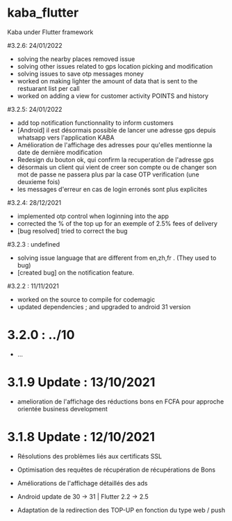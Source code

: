 # kaba_flutter

Kaba under Flutter framework


#3.2.6: 24/01/2022

- solving the nearby places removed issue 
- solving other issues related to gps location picking and modification
- solving issues to save otp messages money
- worked on making lighter the amount of data that is sent to the restuarant list per call
- worked on adding a view for customer activity POINTS and history


#3.2.5: 24/01/2022

- add top notification functionnality to inform customers
- [Android] il est désormais possible de lancer une adresse gps depuis whatsapp vers l'application KABA
- Amélioration de l'affichage des adresses pour qu'elles mentionne la date de dernière modification
- Redesign du bouton ok, qui confirm la recuperation de l'adresse gps
- désormais un client qui vient de creer son compte ou de changer son mot de passe ne passera plus par la case OTP verification (une deuxieme fois)
- les messages d'erreur en cas de login erronés sont plus explicites

#3.2.4: 28/12/2021

- implemented otp control when loginning into the app
- corrected the % of the top up for an exemple of 2.5% fees of delivery
- [bug resolved] tried to correct the bug

#3.2.3 : undefined

- solving issue language that are different from en,zh,fr . (They used to bug)
- [created bug] on the notification feature.

#3.2.2 : 11/11/2021

- worked on the source to compile for codemagic
- updated dependencies ; and upgraded to android 31 version

# 3.2.0 : ../10

- ...

# 3.1.9 Update : 13/10/2021

- amelioration de l'affichage des réductions bons en FCFA pour approche orientée business development

# 3.1.8 Update : 12/10/2021

- Résolutions des problèmes liés aux certificats SSL

- Optimisation des requêtes de récupération de récupérations de Bons

- Améliorations de l'affichage détaillés des ads

- Android update de 30 -> 31 | Flutter 2.2 -> 2.5

- Adaptation de la redirection des TOP-UP en fonction du type web / push
